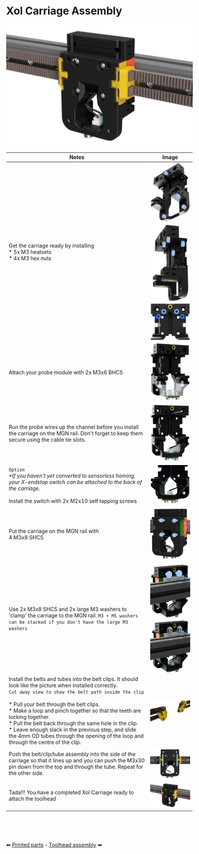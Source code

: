 # Xol Carriage Assembly
![Xol Carriage Image](assets/images/xol_carriage/xol_carriage.png)


| Notes                                                                                                                                                                                                                                                                                                                                                                                                                                                                                                                    | Image                                                                                                                                                                                                                                       |
| ------------------------------------------------------------------------------------------------------------------------------------------------------------------------------------------------------------------------------------------------------------------------------------------------------------------------------------------------------------------------------------------------------------------------------------------------------------------------------------------------------------------------ | ------------------------------------------------------------------------------------------------------------------------------------------------------------------------------------------------------------------------------------------- |
| Get the carriage ready by installing <br /> * 5x M3 heatsets<br />* 4x M3 hex nuts                                                                                                                                                                                                                                                                                                                                                                                                                                       | <img src='assets/images/xol_carriage/carriage_heatsets.png' width=300 /> <br/> <img src='assets/images/xol_carriage/carriage_hexnuts.png' width=150 /> <br/> <img src='assets/images/xol_carriage/carriage_hexnuts_detail.png' width=150 /> |
| Attach your probe module with 2x M3x6 BHCS                                                                                                                                                                                                                                                                                                                                                                                                                                                                               | <img src='assets/images/xol_carriage/carriage_probe_module.png' width=150 />                                                                                                                                                                |
| Run the probe wires up the channel before you install the carriage on the MGN rail. Don't forget to keep them secure using the cable tie slots.                                                                                                                                                                                                                                                                                                                                                                          | <img src='assets/images/xol_carriage/carriage_probe_wires.png' width=150 />                                                                                                                                                                 |
| `Option`<br/>_*If you haven't yet converted to sensorless homing, your X-endstop switch can be attached to the back of the carriage._<br/><br/> Install the switch with 2x M2x10 self tapping screws                                                                                                                                                                                                                                                                                                                     | <img src='assets/images/xol_carriage/carriage_x-endstop.png' width=150 />                                                                                                                                                                   |
| Put the carriage on the MGN rail with <br />4 M3x8 SHCS<br/>                                                                                                                                                                                                                                                                                                                                                                                                                                                             | <img src='assets/images/xol_carriage/carriage_screw_to_rail.png' width=300 />                                                                                                                                                               |
| Use 2x M3x8 SHCS and 2x large M3 washers to 'clamp' the carriage to the MGN rail. `M3 + M5 washers can be stacked if you don't have the large M3 washers`                                                                                                                                                                                                                                                                                                                                                                | <img src='assets/images/xol_carriage/carriage_rail_clamp_screws.png' width=300 /> <br/> <img src='assets/images/xol_carriage/carriage_rail_clamp_screws2.png' width=300 />                                                                  |
| Install the belts and tubes into the belt clips. It should look like the picture when installed correctly.<br/> `Cut away view to show the belt path inside the clip` <br/> <br/>  * Pull your belt through the belt clips.<br/>  * Make a loop and pinch together so that the teeth are locking together.<br/>  * Pull the belt back through the same hole in the clip.<br/>  * Leave enough slack in the previous step, and slide the 4mm OD tubes through the opening of the loop and through the centre of the clip. | <img src='assets/images/xol_carriage/9mm_belts_and_clips.png' width=300 />                                                                                                                                                                  |
| Push the belt/clip/tube assembly into the side of the carriage so that it lines up and you can push the M3x30 pin down from the top and through the tube. Repeat for the other side.                                                                                                                                                                                                                                                                                                                                     | <img src='assets/images/xol_carriage/carriage_belt_pins.png' width=300 />                                                                                                                                                                   |
| Tada!!! You have a completed Xol Carriage ready to attach the toolhead                                                                                                                                                                                                                                                                                                                                                                                                                                                   | <img src='assets/images/xol_carriage/xol_carriage.png' width=300 />                                                                                                                                                                         |


<br/><br/><br/><br/>
⬅  [Printed parts](printing.md) - [Toolhead assembly](toolhead_assembly.md) ➡
